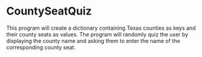 # CountySeatQuiz
This program will create a dictionary containing Texas counties as keys and their county seats as values. The program will randomly quiz the user by displaying the county name and asking them to enter the name of the corresponding county seat.
